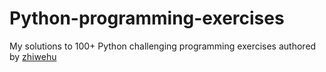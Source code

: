 # Python-programming-exercises

My solutions to 100+ Python challenging programming exercises authored by [zhiwehu](https://github.com/zhiwehu/Python-programming-exercises)
